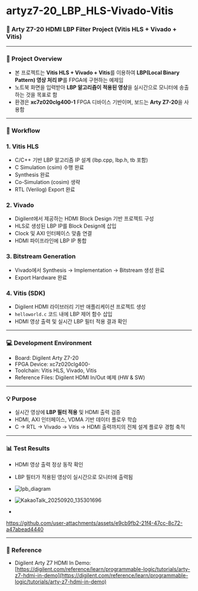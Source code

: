 # artyz7-20_LBP_HLS-Vivado-Vitis

### 🎯 Arty Z7-20 HDMI LBP Filter Project (Vitis HLS + Vivado + Vitis)

---

### 📌 Project Overview

* 본 프로젝트는 **Vitis HLS + Vivado + Vitis**를 이용하여 **LBP(Local Binary Pattern) 영상 처리 IP**를 FPGA에 구현하는 예제임
* 노트북 화면을 입력받아 **LBP 알고리즘이 적용된 영상**을 실시간으로 모니터에 송출하는 것을 목표로 함
* 환경은 **xc7z020clg400-1** FPGA 디바이스 기반이며, 보드는 **Arty Z7-20**을 사용함

---

### 📝 Workflow

### 1. Vitis HLS

* C/C++ 기반 LBP 알고리즘 IP 설계 (lbp.cpp, lbp.h, tb 포함)
* C Simulation (csim) 수행 완료
* Synthesis 완료
* Co-Simulation (cosim) 생략
* RTL (Verilog) Export 완료

### 2. Vivado

* Digilent에서 제공하는 HDMI Block Design 기반 프로젝트 구성
* HLS로 생성된 LBP IP를 Block Design에 삽입
* Clock 및 AXI 인터페이스 맞춤 연결
* HDMI 파이프라인에 LBP IP 통합

### 3. Bitstream Generation

* Vivado에서 Synthesis → Implementation → Bitstream 생성 완료
* Export Hardware 완료

### 4. Vitis (SDK)

* Digilent HDMI 라이브러리 기반 애플리케이션 프로젝트 생성
* `helloworld.c` 코드 내에 LBP 제어 함수 삽입
* HDMI 영상 출력 및 실시간 LBP 필터 적용 결과 확인

---

### 💻 Development Environment

* Board: Digilent Arty Z7-20
* FPGA Device: xc7z020clg400-
* Toolchain: Vitis HLS, Vivado, Vitis
* Reference Files: Digilent HDMI In/Out 예제 (HW & SW)

---

### 💡 Purpose

* 실시간 영상에 **LBP 필터 적용** 및 HDMI 출력 검증
* HDMI, AXI 인터페이스, VDMA 기반 데이터 플로우 학습
* C → RTL → Vivado → Vitis → HDMI 출력까지의 전체 설계 플로우 경험 축적

---

### 📊 Test Results

* HDMI 영상 출력 정상 동작 확인

* LBP 필터가 적용된 영상이 실시간으로 모니터에 출력됨

* ![lpb_diagram](https://github.com/user-attachments/assets/8f62502f-e9fa-4e81-b291-f046f1623092)


* ![KakaoTalk_20250920_135301696](https://github.com/user-attachments/assets/0c7d5cd8-d716-41a8-9f1e-3a7105bb90c0)


* 

https://github.com/user-attachments/assets/e9cb9fb2-21f4-47cc-8c72-a47abead4440



---

### 🔗 Reference

* Digilent Arty Z7 HDMI In Demo: [https://digilent.com/reference/learn/programmable-logic/tutorials/arty-z7-hdmi-in-demo](https://digilent.com/reference/learn/programmable-logic/tutorials/arty-z7-hdmi-in-demo)
